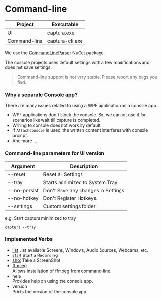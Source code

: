 # Command-line

Project      | Executable
-------------|----------------
UI           | captura.exe
Command-line | captura-cli.exe

We use the [CommandLineParser](https://nuget.org/packages/CommandLineParser) NuGet package.

The console projects uses default settings with a few modifications and does not save settings.

> Command-line support is not very stable. Please report any bugs you find.

### Why a separate Console app?
There are many issues related to using a WPF application as a console app.

- WPF applications don't block the console. So, we cannot use it for scenarios like wait till capture is completed.
- Writing to console does not work by default
- If `AttachConsole` is used, the written content interferes with console prompt.
- And more ...

### Command-line parameters for UI version

Argument     | Description
-------------|----------------------------------
--reset      | Reset all Settings
--tray       | Starts minimized to System Tray
--no-persist | Don't Save any changes in Settings
--no-hotkey  | Don't Register Hotkeys.
--settings   | Custom settings folder

e.g. Start captura minimized to tray

```
captura --tray
```

### Implemented Verbs

- [list](Verb-List.md)
  List available Screens, Windows, Audio Sources, Webcams, etc.
- [start](Verb-Start.md)
  Start a Recording
- [shot](Verb-Shot.md)
  Take a ScreenShot
- [ffmpeg](Verb-FFmpeg.md)  
  Allows installation of ffmpeg from command-line.
- help  
  Provides help on using the console app.
- version  
  Prints the version of the console app.